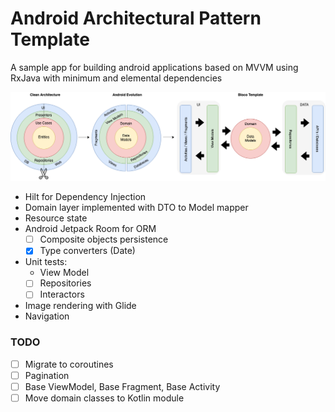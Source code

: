 # Android Architectural Pattern Template

A sample app for building android applications based on MVVM using RxJava with minimum and elemental dependencies

![Repo](./assets/CleanArch.png?raw=true "Architecture")

- Hilt for Dependency Injection
- Domain layer implemented with DTO to Model mapper
- Resource state
- Android Jetpack Room for ORM
  - [ ] Composite objects persistence
  - [x] Type converters (Date)
- Unit tests:
  - View Model
  - [ ] Repositories
  - [ ] Interactors
- Image rendering with Glide
- Navigation
### TODO
- [ ] Migrate to coroutines
- [ ] Pagination
- [ ] Base ViewModel, Base Fragment, Base Activity
- [ ] Move domain classes to Kotlin module